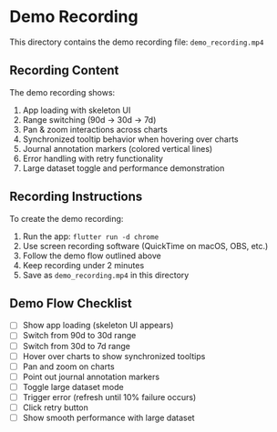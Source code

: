 # Demo Recording

This directory contains the demo recording file: `demo_recording.mp4`

## Recording Content

The demo recording shows:
1. App loading with skeleton UI
2. Range switching (90d → 30d → 7d)
3. Pan & zoom interactions across charts
4. Synchronized tooltip behavior when hovering over charts
5. Journal annotation markers (colored vertical lines)
6. Error handling with retry functionality
7. Large dataset toggle and performance demonstration

## Recording Instructions

To create the demo recording:

1. Run the app: `flutter run -d chrome`
2. Use screen recording software (QuickTime on macOS, OBS, etc.)
3. Follow the demo flow outlined above
4. Keep recording under 2 minutes
5. Save as `demo_recording.mp4` in this directory

## Demo Flow Checklist

- [ ] Show app loading (skeleton UI appears)
- [ ] Switch from 90d to 30d range
- [ ] Switch from 30d to 7d range  
- [ ] Hover over charts to show synchronized tooltips
- [ ] Pan and zoom on charts
- [ ] Point out journal annotation markers
- [ ] Toggle large dataset mode
- [ ] Trigger error (refresh until 10% failure occurs)
- [ ] Click retry button
- [ ] Show smooth performance with large dataset
